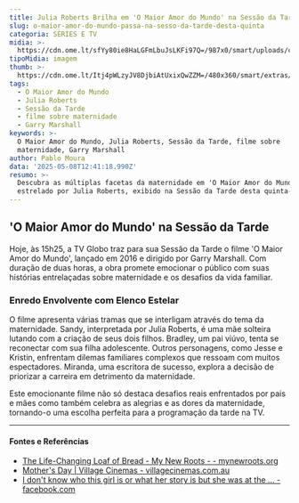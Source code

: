 ```yaml
---
title: Julia Roberts Brilha em 'O Maior Amor do Mundo' na Sessão da Tarde Hoje
slug: o-maior-amor-do-mundo-passa-na-sesso-da-tarde-desta-quinta
categoria: SÉRIES E TV
midia: >-
  https://cdn.ome.lt/sfYy80ie8HaLGFmLbuJsLKFi97Q=/987x0/smart/uploads/conteudo/fotos/omaioramordomundo.jpg
tipoMidia: imagem
thumb: >-
  https://cdn.ome.lt/Itj4pWLzyJV8DjbiAtUxixQwZZM=/480x360/smart/extras/conteudos/omaioramordomundo.jpg
tags:
  - O Maior Amor do Mundo
  - Julia Roberts
  - Sessão da Tarde
  - filme sobre maternidade
  - Garry Marshall
keywords: >-
  O Maior Amor do Mundo, Julia Roberts, Sessão da Tarde, filme sobre
  maternidade, Garry Marshall
author: Pablo Moura
data: '2025-05-08T12:41:18.990Z'
resumo: >-
  Descubra as múltiplas facetas da maternidade em 'O Maior Amor do Mundo',
  estrelado por Julia Roberts, exibido na Sessão da Tarde desta quinta-feira.
---
```


## 'O Maior Amor do Mundo' na Sessão da Tarde

Hoje, às 15h25, a TV Globo traz para sua Sessão da Tarde o filme 'O Maior Amor do Mundo', lançado em 2016 e dirigido por Garry Marshall. Com duração de duas horas, a obra promete emocionar o público com suas histórias entrelaçadas sobre maternidade e os desafios da vida familiar.

### Enredo Envolvente com Elenco Estelar

O filme apresenta várias tramas que se interligam através do tema da maternidade. Sandy, interpretada por Julia Roberts, é uma mãe solteira lutando com a criação de seus dois filhos. Bradley, um pai viúvo, tenta se reconectar com sua filha adolescente. Outros personagens, como Jesse e Kristin, enfrentam dilemas familiares complexos que ressoam com muitos espectadores. Miranda, uma escritora de sucesso, explora a decisão de priorizar a carreira em detrimento da maternidade.

Este emocionante filme não só destaca desafios reais enfrentados por pais e mães como também celebra as alegrias e as dores da maternidade, tornando-o uma escolha perfeita para a programação da tarde na TV.

---

#### Fontes e Referências

- [The Life-Changing Loaf of Bread - My New Roots - - mynewroots.org](https://www.mynewroots.org/2013/02/the-life-changing-loaf-of-bread/)
- [Mother's Day | Village Cinemas - villagecinemas.com.au](https://villagecinemas.com.au/events/mothers-day)
- [I don't know who this girl is or what her story is but she was at the ... - facebook.com](https://www.facebook.com/deanlewis/posts/i-dont-know-who-this-girl-is-or-what-her-story-is-but-she-was-at-the-front-row-s/989989925832039/)
